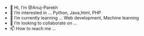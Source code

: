 - 👋 Hi, I’m @Anuj-Parekh
- 👀 I’m interested in ... Python, Java,html, PHP
- 🌱 I’m currently learning ... Web development, Machine learning
- 💞️ I’m looking to collaborate on ...
- 📫 How to reach me ...

<!---
Anuj-Parekh/Anuj-Parekh is a ✨ special ✨ repository because its `README.md` (this file) appears on your GitHub profile.
You can click the Preview link to take a look at your changes.
--->
